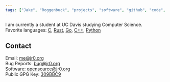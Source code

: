 ```yaml
---
tags: ["Jake", "Roggenbuck", "projects", "software", "github", "code", "product", "manager", "machine learning"]
---
```


I am currently a student at UC Davis studying Computer Science.<br>
Favorite languages: [C](https://github.com/JakeRoggenbuck?tab=repositories&q=&type=&language=c&sort=stargazers), [Rust](https://github.com/JakeRoggenbuck?tab=repositories&q=&type=&language=rust&sort=stargazers), [Go](https://github.com/JakeRoggenbuck?tab=repositories&q=&type=&language=go&sort=stargazers), [C++](https://github.com/JakeRoggenbuck?tab=repositories&q=&type=&language=c%2B%2B&sort=stargazers), [Python](https://github.com/JakeRoggenbuck?tab=repositories&q=&type=&language=python&sort=stargazers)

## Contact

Email: [me@jr0.org](mailto:me@jr0.org)<br>
Bug Reports: [bug@jr0.org](mailto:bug@jr0.org)<br>
Software: [opensource@jr0.org](mailto:opensource@jr0.org)<br>
Public GPG Key: [309BBC9](jakeroggenbuck.gpg)<br>

